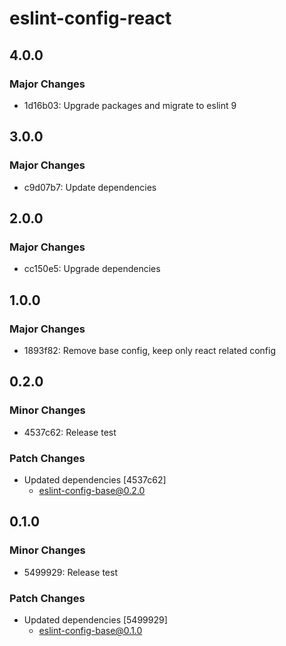 # eslint-config-react

## 4.0.0

### Major Changes

- 1d16b03: Upgrade packages and migrate to eslint 9

## 3.0.0

### Major Changes

- c9d07b7: Update dependencies

## 2.0.0

### Major Changes

- cc150e5: Upgrade dependencies

## 1.0.0

### Major Changes

- 1893f82: Remove base config, keep only react related config

## 0.2.0

### Minor Changes

- 4537c62: Release test

### Patch Changes

- Updated dependencies [4537c62]
  - eslint-config-base@0.2.0

## 0.1.0

### Minor Changes

- 5499929: Release test

### Patch Changes

- Updated dependencies [5499929]
  - eslint-config-base@0.1.0
